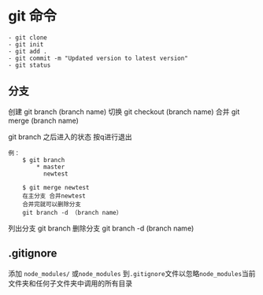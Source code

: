 # git 命令
    - git clone 
    - git init
    - git add . 
    - git commit -m "Updated version to latest version"
    - git status 
## 分支
创建
    git branch (branch name)
切换
    git checkout (branch name)
合并
    git merge (branch name)
    

git branch 之后进入的状态 按q进行退出

    例：    
        $ git branch
            * master
              newtest
    
        $ git merge newtest
        在主分支 合并newtest
        合并完就可以删除分支
        git branch -d （branch name）

列出分支
    git branch
删除分支
    git branch -d (branch name)



## .gitignore

添加 `node_modules/` 或`node_modules` 到`.gitignore`文件以忽略`node_modules`当前文件夹和任何子文件夹中调用的所有目录
